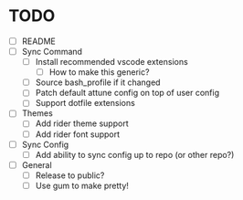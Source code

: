 # TODO
- [ ] README
- [ ] Sync Command
    - [ ] Install recommended vscode extensions
        - [ ] How to make this generic?
    - [ ] Source bash_profile if it changed
    - [ ] Patch default attune config on top of user config
    - [ ] Support dotfile extensions
- [ ] Themes
    - [ ] Add rider theme support
    - [ ] Add rider font support
- [ ] Sync Config
    - [ ] Add ability to sync config up to repo (or other repo?)
- [ ] General
    - [ ] Release to public?
    - [ ] Use gum to make pretty!